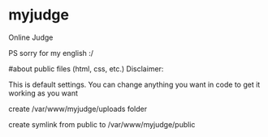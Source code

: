 # myjudge
Online Judge

PS sorry for my english :/

#about public files (html, css, etc.)
Disclaimer:

This is default settings. You can change anything you want in code to get it working as you want 


create /var/www/myjudge/uploads folder

create symlink from public to /var/www/myjudge/public


